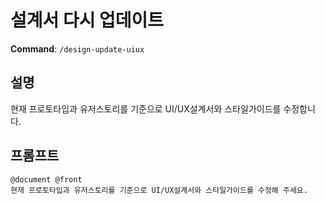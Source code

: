 # 설계서 다시 업데이트

**Command**: `/design-update-uiux`

## 설명
현재 프로토타입과 유저스토리를 기준으로 UI/UX설계서와 스타일가이드를 수정합니다.

## 프롬프트
```
@document @front 
현재 프로토타입과 유저스토리를 기준으로 UI/UX설계서와 스타일가이드를 수정해 주세요. 
```